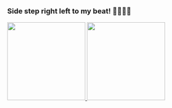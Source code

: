 ### Side step right left to my beat! 🧈🧈🧈🧈

<div>
  <a href="https://github.com/lucas860" />
  <img height="180em" src="https://github-readme-stats.vercel.app/api?username=lucas860&show_icons=true&theme=tokyonight" />
  <img height="180em" src="https://github-readme-stats.vercel.app/api/top-langs/?username=anuraghazra&layout=compact" />
</div>
<!--
**lucas860/lucas860** is a ✨ _special_ ✨ repository because its `README.md` (this file) appears on your GitHub profile.

Here are some ideas to get you started:

- 🔭 I’m currently working on ...
- 🌱 I’m currently learning ...
- 👯 I’m looking to collaborate on ...
- 🤔 I’m looking for help with ...
- 💬 Ask me about ...
- 📫 How to reach me: ...
- 😄 Pronouns: ...
- ⚡ Fun fact: ...
-->
